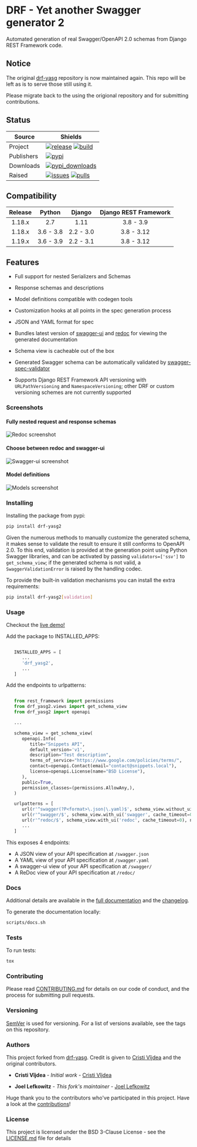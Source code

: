 # DRF - Yet another Swagger generator 2

Automated generation of real Swagger/OpenAPI 2.0 schemas from Django REST
Framework code.

## Notice

The original [drf-yasg](https://github.com/joellefkowitz/drf-yasg) repository is now maintained again. This repo will be left as is to serve those still using it.

Please migrate back to the using the origional repository and for submitting contributions.

## Status

| Source     | Shields                                                           |
| ---------- | ----------------------------------------------------------------- |
| Project    | [![release][release]][release_link] [![build][build]][build_link] |
| Publishers | [![pypi][pypi]][pypi_link]                                        |
| Downloads  | [![pypi_downloads][pypi_downloads]][pypi_downloads_link]          |
| Raised     | [![issues][issues]][issues_link] [![pulls][pulls]][pulls_link]    |

## Compatibility

| Release | Python     | Django    | Django REST Framework |
|:-------:|:----------:|:---------:|:---------------------:|
| 1.18.x  | 2.7        | 1.11      | 3.8 - 3.9             |
| 1.18.x  | 3.6 - 3.8  | 2.2 - 3.0 | 3.8 - 3.12            |
| 1.19.x  | 3.6 - 3.9  | 2.2 - 3.1 | 3.8 - 3.12            |

## Features

* Full support for nested Serializers and Schemas
* Response schemas and descriptions
* Model definitions compatible with codegen tools
* Customization hooks at all points in the spec generation process
* JSON and YAML format for spec
* Bundles latest version of [swagger-ui](https://github.com/swagger-api/swagger-ui)
and [redoc](https://github.com/Rebilly/ReDoc) for viewing the generated documentation

* Schema view is cacheable out of the box
* Generated Swagger schema can be automatically validated by [swagger-spec-validator](https://github.com/Yelp/swagger_spec_validator)

* Supports Django REST Framework API versioning with ``URLPathVersioning`` and
``NamespaceVersioning``; other DRF or custom versioning schemes are not currently
supported

### Screenshots

#### Fully nested request and response schemas

![Redoc screenshot][redoc_screenshot]
#### Choose between redoc and swagger-ui

![Swagger-ui screenshot][swagger_ui_screenshot]

#### Model definitions

![Models screenshot][models_screenshot]

### Installing

Installing the package from pypi:

```bash
pip install drf-yasg2
```

Given the numerous methods to manually customize the generated schema, it makes sense to validate the result to ensure it still conforms to OpenAPI 2.0. To this end, validation is provided at the generation point using Python Swagger libraries, and can be activated by passing `validators=['ssv']` to `get_schema_view`; if the generated schema is not valid, a `SwaggerValidationError` is raised by the handling codec. 

To provide the built-in validation mechanisms you can install the extra requirements:

```bash
pip install drf-yasg2[validation]
```

### Usage

Checkout the [live demo!](https://drf-yasg2.herokuapp.com/)

Add the package to INSTALLED_APPS:

```python

   INSTALLED_APPS = [
      ...
      'drf_yasg2',
      ...
   ]
```

Add the endpoints to urlpatterns:

```python

   from rest_framework import permissions
   from drf_yasg2.views import get_schema_view
   from drf_yasg2 import openapi

   ...

   schema_view = get_schema_view(
      openapi.Info(
         title="Snippets API",
         default_version='v1',
         description="Test description",
         terms_of_service="https://www.google.com/policies/terms/",
         contact=openapi.Contact(email="contact@snippets.local"),
         license=openapi.License(name="BSD License"),
      ),
      public=True,
      permission_classes=(permissions.AllowAny,),
   )

   urlpatterns = [
      url(r'^swagger(?P<format>\.json|\.yaml)$', schema_view.without_ui(cache_timeout=0), name='schema-json'),
      url(r'^swagger/$', schema_view.with_ui('swagger', cache_timeout=0), name='schema-swagger-ui'),
      url(r'^redoc/$', schema_view.with_ui('redoc', cache_timeout=0), name='schema-redoc'),
      ...
   ]
```

This exposes 4 endpoints:

* A JSON view of your API specification at ``/swagger.json``
* A YAML view of your API specification at ``/swagger.yaml``
* A swagger-ui view of your API specification at ``/swagger/``
* A ReDoc view of your API specification at ``/redoc/``

### Docs

Additional details are available in the [full documentation](https://drf_yasg2.readthedocs.io/en/latest/) and the [changelog](https://drf_yasg2.readthedocs.io/en/stable/changelog.html).

To generate the documentation locally:

```bash
scripts/docs.sh
```

### Tests

To run tests:

```bash
tox
```

### Contributing

Please read [CONTRIBUTING.md](CONTRIBUTING.md) for details on our code of conduct, and the process for submitting pull requests.

### Versioning

[SemVer](http://semver.org/) is used for versioning. For a list of versions available, see the tags on this repository.

### Authors

This project forked from [drf-yasg](https://github.com/joellefkowitz/drf-yasg).
Credit is given to [Cristi Vîjdea](https://github.com/axnsan12) and the original contributors.

* **Cristi Vîjdea** - _Initial work_ - [Cristi Vîjdea](https://github.com/axnsan12)

* **Joel Lefkowitz** - _This fork's maintainer_ - [Joel Lefkowitz](https://github.com/JoelLefkowitz)

Huge thank you to the contributors who've participated in this project. Have a look at the [contributions](https://github.com/JoelLefkowitz/drf-yasg/pulse)!

### License

This project is licensed under the BSD 3-Clause License - see the [LICENSE.md](LICENSE.md) file for details

<!--- Table links --->

[release]: https://img.shields.io/github/v/tag/joellefkowitz/drf-yasg
[release_link]: https://github.com/JoelLefkowitz/drf-yasg/releases
[build]:  https://travis-ci.org/JoelLefkowitz/drf-yasg.svg?branch=master
[build_link]: https://travis-ci.com/github/JoelLefkowitz/drf-yasg

[pypi_downloads]: https://img.shields.io/pypi/dw/drf-yasg2
[pypi_downloads_link]: https://pypistats.org/packages/drf-yasg2

[pypi]: https://img.shields.io/pypi/v/drf-yasg2 "PyPi"
[pypi_link]: https://pypi.org/project/drf-yasg2

[issues]: https://img.shields.io/github/issues/JoelLefkowitz/drf-yasg "Issues"
[issues_link]: https://github.com/JoelLefkowitz/drf-yasg/issues

[pulls]: https://img.shields.io/github/issues-pr/JoelLefkowitz/drf-yasg "Pull requests"
[pulls_link]: https://github.com/JoelLefkowitz/drf-yasg/pulls

<!--- Image links --->

[redoc_screenshot]: https://raw.githubusercontent.com/JoelLefkowitz/drf-yasg/1.0.2/screenshots/redoc-nested-response.png

[swagger_ui_screenshot]: https://raw.githubusercontent.com/JoelLefkowitz/drf-yasg/1.0.2/screenshots/swagger-ui-list.png

[models_screenshot]: https://raw.githubusercontent.com/JoelLefkowitz/drf-yasg/1.0.2/screenshots/swagger-ui-models.png
